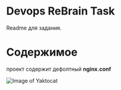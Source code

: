 # Devops ReBrain Task 

Readme для задания.

# Содержимое

проект содержит дефолтный **nginx.conf**


![Image of Yaktocat](https://octodex.github.com/images/yaktocat.png)
